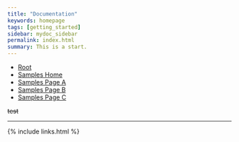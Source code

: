 ```yaml
---
title: "Documentation"
keywords: homepage
tags: [getting_started]
sidebar: mydoc_sidebar
permalink: index.html
summary: This is a start.
---
```


* [Root](index.html)
* [Samples Home](samples/index.html)
* [Samples Page A](samples/page-a.html)
* [Samples Page B](samples/page-b.html)
* [Samples Page C](samples/page-c)




~~test~~

---


{% include links.html %}
